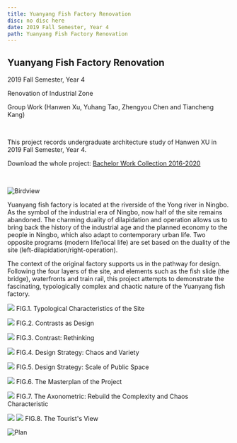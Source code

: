 ```yaml
---
title: Yuanyang Fish Factory Renovation
disc: no disc here
date: 2019 Fall Semester, Year 4
path: Yuanyang Fish Factory Renovation
---
```

<special>
</special>

## Yuanyang Fish Factory Renovation

2019 Fall Semester, Year 4

Renovation of Industrial Zone

Group Work (Hanwen Xu, Yuhang Tao, Zhengyou Chen and Tiancheng Kang)

</br>

This project records undergraduate architecture study of Hanwen XU in 2019 Fall Semester, Year 4.

Download the whole project:
[Bachelor Work Collection 2016-2020](https://drive.google.com/file/d/18nhnH4e4g5r4zCdKg6TxR9Yo88CFOXmq/view?usp=drive_link)

</br>

![Birdview](../images/articles/design_06/1.jpg)

Yuanyang fish factory is located at the riverside of the Yong river in Ningbo. As the symbol of the industrial era of Ningbo, now half of the site remains abandoned. The charming duality of dilapidation and operation allows us to bring back the history of the industrial age and the planned economy to the people in Ningbo, which also adapt to contemporary urban life. Two opposite programs (modern life/local life) are set based on the duality of the site (left-dilapidation/right-operation).

The context of the original factory supports us in the pathway for design. Following the four layers of the site, and elements such as the fish slide (the bridge), waterfronts and train rail, this project attempts to demonstrate the fascinating, typologically complex and chaotic nature of the Yuanyang fish factory.

<p id= "it">
<img src="../images/articles/design_06/2.jpg">
 FIG.1. Typological Characteristics of the Site
</p>

<p id= "it">
<img src="../images/articles/design_06/3.jpg">
 FIG.2. Contrasts as Design
</p>

<p id= "it">
<img src="../images/articles/design_06/4.jpg">
 FIG.3. Contrast: Rethinking
</p>

<p id= "it">
<img src="../images/articles/design_06/5.jpg">
 FIG.4. Design Strategy: Chaos and Variety
</p>

<p id= "it">
<img src="../images/articles/design_06/6.jpg">
 FIG.5. Design Strategy: Scale of Public Space
</p>

<p id= "it">
<img src="../images/articles/design_06/7.jpg">
 FIG.6. The Masterplan of the Project
</p>

<p id= "it">
<img src="../images/articles/design_06/8.jpg">
 FIG.7. The Axonometric: Rebuild the Complexity and Chaos Characteristic
</p>

<p id= "it">
<img src="../images/articles/design_06/9.jpg">
<img src="../images/articles/design_06/10.jpg">
 FIG.8. The Tourist's View
</p>

![Plan](../images/articles/design_06/11.jpg)
